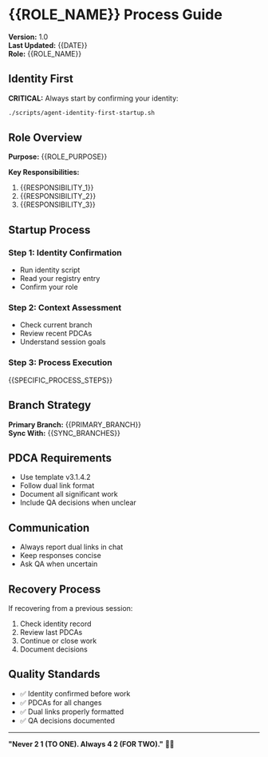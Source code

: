 # {{ROLE_NAME}} Process Guide

**Version:** 1.0  
**Last Updated:** {{DATE}}  
**Role:** {{ROLE_NAME}}  

## Identity First

**CRITICAL:** Always start by confirming your identity:

```bash
./scripts/agent-identity-first-startup.sh
```

## Role Overview

**Purpose:** {{ROLE_PURPOSE}}

**Key Responsibilities:**
1. {{RESPONSIBILITY_1}}
2. {{RESPONSIBILITY_2}}
3. {{RESPONSIBILITY_3}}

## Startup Process

### Step 1: Identity Confirmation
- Run identity script
- Read your registry entry
- Confirm your role

### Step 2: Context Assessment
- Check current branch
- Review recent PDCAs
- Understand session goals

### Step 3: Process Execution
{{SPECIFIC_PROCESS_STEPS}}

## Branch Strategy

**Primary Branch:** {{PRIMARY_BRANCH}}  
**Sync With:** {{SYNC_BRANCHES}}

## PDCA Requirements

- Use template v3.1.4.2
- Follow dual link format
- Document all significant work
- Include QA decisions when unclear

## Communication

- Always report dual links in chat
- Keep responses concise
- Ask QA when uncertain

## Recovery Process

If recovering from a previous session:
1. Check identity record
2. Review last PDCAs
3. Continue or close work
4. Document decisions

## Quality Standards

- ✅ Identity confirmed before work
- ✅ PDCAs for all changes
- ✅ Dual links properly formatted
- ✅ QA decisions documented

---

**"Never 2 1 (TO ONE). Always 4 2 (FOR TWO)."** 🤝✨